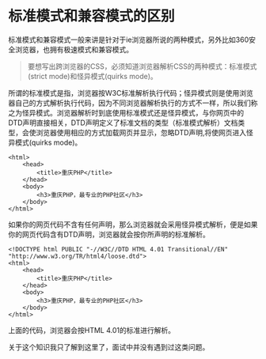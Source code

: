 # 标准模式和兼容模式的区别

标准模式和兼容模式一般来讲是针对于ie浏览器所说的两种模式，另外比如360安全浏览器，也拥有极速模式和兼容模式。

> 要想写出跨浏览器的CSS，必须知道浏览器解析CSS的两种模式：标准模式(strict mode)和怪异模式(quirks mode)。



所谓的标准模式是指，浏览器按W3C标准解析执行代码；怪异模式则是使用浏览器自己的方式解析执行代码，因为不同浏览器解析执行的方式不一样，所以我们称之为怪异模式。浏览器解析时到底使用标准模式还是怪异模式，与你网页中的DTD声明直接相关，DTD声明定义了标准文档的类型（标准模式解析）文档类型，会使浏览器使用相应的方式加载网页并显示，忽略DTD声明,将使网页进入怪异模式(quirks mode)。



```
<html>
    <head>
        <title>重庆PHP</title>
    </head>
    <body>
        <h3>重庆PHP，最专业的PHP社区</h3>
    </body>
</html>
```

如果你的网页代码不含有任何声明，那么浏览器就会采用怪异模式解析，便是如果你的网页代码含有DTD声明，浏览器就会按你所声明的标准解析。



```
<!DOCTYPE html PUBLIC "-//W3C//DTD HTML 4.01 Transitional//EN" "http://www.w3.org/TR/html4/loose.dtd">
<html>
    <head>
        <title>重庆PHP</title>
    </head>
    <body>
        <h3>重庆PHP，最专业的PHP社区</h3>
    </body>
</html>
```

上面的代码，浏览器会按HTML 4.01的标准进行解析。



关于这个知识我只了解到这里了，面试中并没有遇到过这类问题。